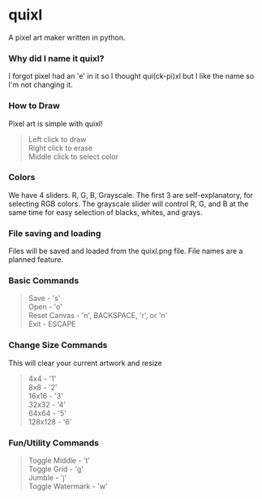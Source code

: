 # quixl
A pixel art maker written in python.

### Why did I name it quixl?
I forgot pixel had an 'e' in it so I thought qui(ck-pi)xl
but I like the name so I'm not changing it.

### How to Draw
Pixel art is simple with quixl!  
> Left click to draw  
> Right click to erase  
> Middle click to select color  

### Colors
We have 4 sliders. R, G, B, Grayscale.
The first 3 are self-explanatory, for selecting RGB colors.
The grayscale slider will control R, G, and B at the same time for easy selection of blacks, whites, and grays.

### File saving and loading
Files will be saved and loaded from the quixl.png file.
File names are a planned feature.

### Basic Commands
> Save - 's'  
> Open - 'o'  
> Reset Canvas - 'n', BACKSPACE, 'r', or 'n'  
> Exit - ESCAPE  

### Change Size Commands
This will clear your current artwork and resize
> 4x4 - '1'  
> 8x8 - '2'  
> 16x16 - '3'  
> 32x32 - '4'  
> 64x64 - '5'  
> 128x128 - '6'  

### Fun/Utility Commands
> Toggle Middle - 't'  
> Toggle Grid - 'g'  
> Jumble - 'j'  
> Toggle Watermark - 'w'
